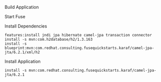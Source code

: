 Build Application

Start Fuse

Install Dependencies
````
features:install jndi jpa hibernate camel-jpa transaction connector
install -s mvn:com.h2database/h2/1.3.163
install -s blueprint:mvn:com.redhat.consulting.fusequickstarts.karaf/camel-jpa-jta/6.2.1/xml/h2
````

Install Application
````
install -s mvn:com.redhat.consulting.fusequickstarts.karaf/camel-jpa-jta/6.2.1
````
